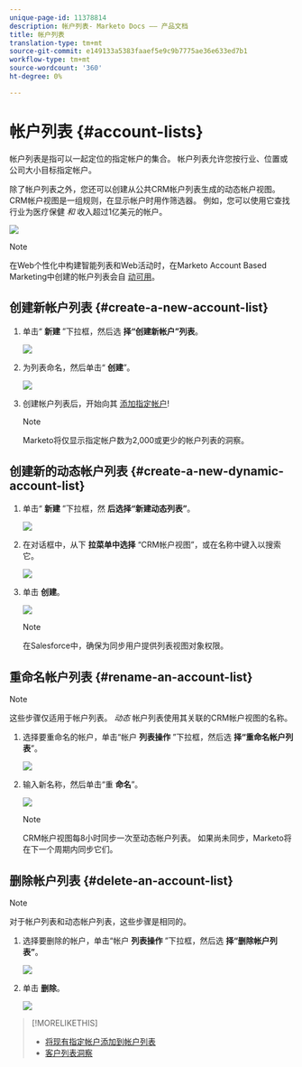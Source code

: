 ```yaml
---
unique-page-id: 11378814
description: 帐户列表- Marketo Docs —— 产品文档
title: 帐户列表
translation-type: tm+mt
source-git-commit: e149133a5383faaef5e9c9b7775ae36e633ed7b1
workflow-type: tm+mt
source-wordcount: '360'
ht-degree: 0%

---
```



# 帐户列表 {#account-lists}

帐户列表是指可以一起定位的指定帐户的集合。 帐户列表允许您按行业、位置或公司大小目标指定帐户。

除了帐户列表之外，您还可以创建从公共CRM帐户列表生成的动态帐户视图。 CRM帐户视图是一组规则，在显示帐户时用作筛选器。 例如，您可以使用它查找行业为医疗保健 *和* 收入超过1亿美元的帐户。

![](assets/one.png)

>[!NOTE]
>
>在Web个性化中构建智能列表和Web活动时，在Marketo Account Based Marketing中创建的帐户列表会自 [动可用](http://docs.marketo.com/display/DOCS/RTP+Segments)。

## 创建新帐户列表 {#create-a-new-account-list}

1. 单击“ **新建** ”下拉框，然后选 **择“创建新帐户”列表**。

   ![](assets/1a.png)

1. 为列表命名，然后单击“ **创建**”。

   ![](assets/three-0.png)

1. 创建帐户列表后，开始向其 [添加指定帐户](http://docs.marketo.com/display/DOCS/Add+an+Existing+Named+Account+to+an+Account+List)!

   >[!NOTE]
   >
   >Marketo将仅显示指定帐户数为2,000或更少的帐户列表的洞察。

## 创建新的动态帐户列表 {#create-a-new-dynamic-account-list}

1. 单击“ **新建** ”下拉框，然 **后选择“新建动态列表”**。

   ![](assets/1.png)

1. 在对话框中，从下 **拉菜单中选择** “CRM帐户视图”，或在名称中键入以搜索它。

   ![](assets/image2017-7-18-9-48-23.png)

1. 单击 **创建**。

   ![](assets/step4.jpg)

   >[!NOTE]
   >
   >在Salesforce中，确保为同步用户提供列表视图对象权限。

## 重命名帐户列表 {#rename-an-account-list}

>[!NOTE]
>
>这些步骤仅适用于帐户列表。 *动态* 帐户列表使用其关联的CRM帐户视图的名称。

1. 选择要重命名的帐户，单击“帐户 **列表操作** ”下拉框，然后选 **择“重命名帐户列表**”。

   ![](assets/three.png)

1. 输入新名称，然后单击“重 **命名**”。

   ![](assets/four.png)

   >[!NOTE]
   >
   >CRM帐户视图每8小时同步一次至动态帐户列表。 如果尚未同步，Marketo将在下一个周期内同步它们。

## 删除帐户列表 {#delete-an-account-list}

>[!NOTE]
>
>对于帐户列表和动态帐户列表，这些步骤是相同的。

1. 选择要删除的帐户，单击“帐户 **列表操作** ”下拉框，然后选 **择“删除帐户列表”**。

   ![](assets/five.png)

1. 单击 **删除**。

   ![](assets/six.png)

>[!MORELIKETHIS]
>
>* [将现有指定帐户添加到帐户列表](named-accounts/add-an-existing-named-account-to-an-account-list.md)
>* [客户列表洞察](../../../product-docs/account-based-marketing/measure/account-list-insights.md)

>



